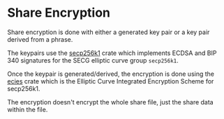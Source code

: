 # Share Encryption

Share encryption is done with either a generated key pair or a key pair derived from a phrase.

The keypairs use the [secp256k1](https://crates.io/crates/secp256k1) crate which implements ECDSA and BIP 340 signatures for the SECG elliptic curve group `secp256k1`.

Once the keypair is generated/derived, the encryption is done using the [ecies](https://crates.io/crates/ecies) crate which is the Elliptic Curve Integrated Encryption Scheme for secp256k1.

The encryption doesn't encrypt the whole share file, just the share data within the file.
